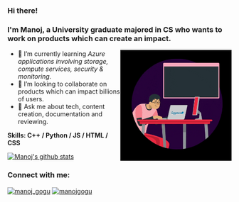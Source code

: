 ### Hi there!
### I'm Manoj, a University graduate majored in CS who wants to work on products which can create an impact.
<img align="right" src="Assets/asset.gif" width="250" height="250"/>

- 🌱 I’m currently learning *Azure applications involving storage, compute services, security & monitoring.*
- 👯 I’m looking to collaborate on products which can impact billions of users.
- 💬 Ask me about tech, content creation, documentation and reviewing.

**Skills: C++ / Python / JS / HTML / CSS**

[![Manoj's github stats](https://github-readme-stats.vercel.app/api?username=manojg13)](https://github.com/manojg13)

<h3 align="left">Connect with me:</h3>
<p align="left">
<a href="https://twitter.com/manoj_gogu" target="blank"><img align="center" src="https://cdn.jsdelivr.net/npm/simple-icons@3.0.1/icons/twitter.svg" alt="manoj_gogu" height="30" width="40" /></a>
<a href="https://linkedin.com/in/manojgogu" target="blank"><img align="center" src="https://cdn.jsdelivr.net/npm/simple-icons@3.0.1/icons/linkedin.svg" alt="manojgogu" height="30" width="40" /></a>
</p>
